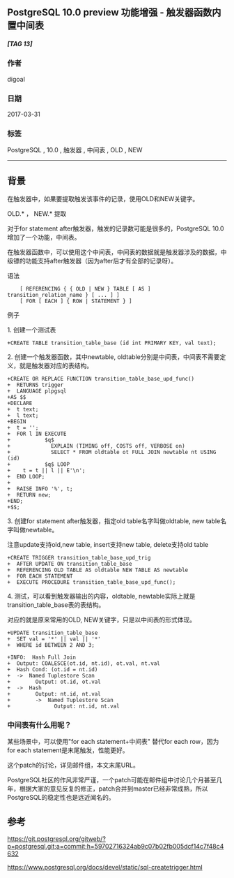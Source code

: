 ## PostgreSQL 10.0 preview 功能增强 - 触发器函数内置中间表  
##### [TAG 13]
                          
### 作者                             
digoal                     
                      
### 日期                                                                                         
2017-03-31                    
                         
### 标签                      
PostgreSQL , 10.0 , 触发器 , 中间表 , OLD , NEW  
                                                                                            
----                                                                                      
                                                                                               
## 背景                  
在触发器中，如果要提取触发该事件的记录，使用OLD和NEW关键字。  
  
OLD.* ， NEW.*  提取  
  
对于for statement after触发器，触发的记录数可能是很多的，PostgreSQL 10.0增加了一个功能，中间表。  
  
在触发器函数中，可以使用这个中间表，中间表的数据就是触发器涉及的数据，中级镖的功能支持after触发器（因为after后才有全部的记录呀）。  
  
语法  
  
```  
    [ REFERENCING { { OLD | NEW } TABLE [ AS ] transition_relation_name } [ ... ] ]  
    [ FOR [ EACH ] { ROW | STATEMENT } ]  
```  
  
例子  
  
1\. 创建一个测试表  
  
```  
+CREATE TABLE transition_table_base (id int PRIMARY KEY, val text);  
```  
  
2\. 创建一个触发器函数，其中newtable, oldtable分别是中间表，中间表不需要定义，就是触发器对应的表结构。  
  
```  
+CREATE OR REPLACE FUNCTION transition_table_base_upd_func()  
+  RETURNS trigger  
+  LANGUAGE plpgsql  
+AS $$  
+DECLARE  
+  t text;  
+  l text;  
+BEGIN  
+  t = '';  
+  FOR l IN EXECUTE  
+           $q$  
+             EXPLAIN (TIMING off, COSTS off, VERBOSE on)  
+             SELECT * FROM oldtable ot FULL JOIN newtable nt USING (id)  
+           $q$ LOOP  
+    t = t || l || E'\n';  
+  END LOOP;  
+  
+  RAISE INFO '%', t;  
+  RETURN new;  
+END;  
+$$;  
```  
  
3\. 创建for statement after触发器，指定old table名字叫做oldtable,  new table名字叫做newtable。  
  
注意update支持old,new table, insert支持new table, delete支持old table  
  
```  
+CREATE TRIGGER transition_table_base_upd_trig  
+  AFTER UPDATE ON transition_table_base  
+  REFERENCING OLD TABLE AS oldtable NEW TABLE AS newtable  
+  FOR EACH STATEMENT  
+  EXECUTE PROCEDURE transition_table_base_upd_func();  
```  
  
4\. 测试，可以看到触发器输出的内容，oldtable, newtable实际上就是transition_table_base表的表结构。  
  
对应的就是原来常用的OLD, NEW关键字，只是以中间表的形式体现。  
  
```  
+UPDATE transition_table_base  
+  SET val = '*' || val || '*'  
+  WHERE id BETWEEN 2 AND 3;  
  
+INFO:  Hash Full Join  
+  Output: COALESCE(ot.id, nt.id), ot.val, nt.val  
+  Hash Cond: (ot.id = nt.id)  
+  ->  Named Tuplestore Scan  
+        Output: ot.id, ot.val  
+  ->  Hash  
+        Output: nt.id, nt.val  
+        ->  Named Tuplestore Scan  
+              Output: nt.id, nt.val  
```  
  
### 中间表有什么用呢？  
  
某些场景中，可以使用"for each statement+中间表" 替代for each row，因为for each statement是末尾触发，性能更好。  
    
这个patch的讨论，详见邮件组，本文末尾URL。        
         
PostgreSQL社区的作风非常严谨，一个patch可能在邮件组中讨论几个月甚至几年，根据大家的意见反复的修正，patch合并到master已经非常成熟，所以PostgreSQL的稳定性也是远近闻名的。                 
         
## 参考                  
https://git.postgresql.org/gitweb/?p=postgresql.git;a=commit;h=59702716324ab9c07b02fb005dcf14c7f48c4632  
    
https://www.postgresql.org/docs/devel/static/sql-createtrigger.html  
